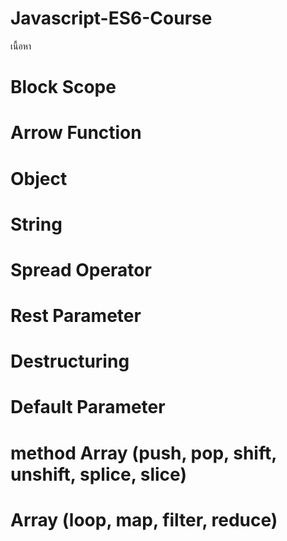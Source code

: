 # Javascript-ES6-Course
เนื้อหา
# Block Scope
# Arrow Function
# Object
# String
# Spread Operator
# Rest Parameter
# Destructuring
# Default Parameter
# method Array (push, pop, shift, unshift, splice, slice)
# Array (loop, map, filter, reduce)
